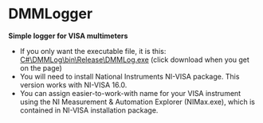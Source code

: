 # DMMLogger
**Simple logger for VISA multimeters**

- If you only want the executable file, it is this: [C#\DMMLog\bin\Release\DMMLog.exe](https://github.com/kaktus85/DMMLogger/blob/master/C%23/DMMLog/bin/Release/DMMLog.exe) (click download when you get on the page)
- You will need to install National Instruments NI-VISA package. This version works with NI-VISA 16.0.
- You can assign easier-to-work-with name for your VISA instrument using the NI Measurement & Automation Explorer (NIMax.exe), which is contained in NI-VISA installation package.
